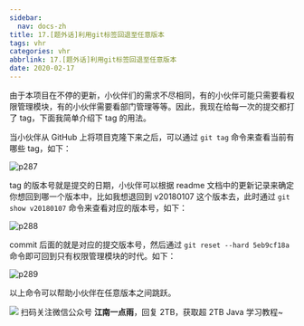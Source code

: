 ```yaml
---
sidebar:
  nav: docs-zh
title: 17.[题外话]利用git标签回退至任意版本
tags: vhr
categories: vhr
abbrlink: 17.[题外话]利用git标签回退至任意版本
date: 2020-02-17
---
```



由于本项目在不停的更新，小伙伴们的需求不尽相同，有的小伙伴可能只需要看权限管理模块，有的小伙伴需要看部门管理等等。因此，我现在给每一次的提交都打了 tag，下面我简单介绍下 tag 的用法。

当小伙伴从 GitHub 上将项目克隆下来之后，可以通过 `git tag` 命令来查看当前有哪些 tag，如下：

![p287](http://img.itboyhub.com/2020/04/vhr/p287.png)

tag 的版本号就是提交的日期，小伙伴可以根据 readme 文档中的更新记录来确定你想回到哪一个版本中，比如我想退回到 v20180107 这个版本去，此时通过 `git show v20180107` 命令来查看对应的版本号，如下：

![p288](http://img.itboyhub.com/2020/04/vhr/p288.png)

commit 后面的就是对应的提交版本号，然后通过 `git reset --hard 5eb9cf18a` 命令即可回到只有权限管理模块的时代。如下：

![p289](http://img.itboyhub.com/2020/04/vhr/p289.png)

以上命令可以帮助小伙伴在任意版本之间跳跃。


![](http://img.itboyhub.com//2020/04/vhr/weixin.jpg)
扫码关注微信公众号 **江南一点雨**，回复 2TB，获取超 2TB Java 学习教程~

